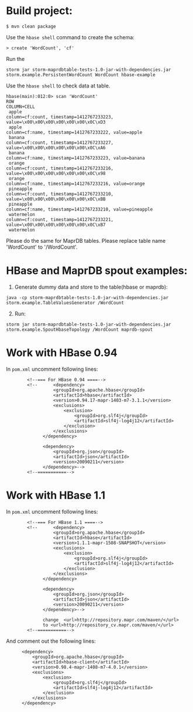 Build project:
========================
```
$ mvn clean package
```

Use the `hbase shell` command to create the schema:
```
> create 'WordCount', 'cf'
```

Run the 
```
storm jar storm-maprdbtable-tests-1.0-jar-with-dependencies.jar storm.example.PersistentWordCount WordCount hbase-example
```

Use the `hbase shell` to check data at table.

```
hbase(main):012:0> scan 'WordCount'
ROW                                                                  COLUMN+CELL
 apple                                                               column=cf:count, timestamp=1412767233223, value=\x00\x00\x00\x00\x00\x00\x0C\xD3
 apple                                                               column=cf:name, timestamp=1412767233222, value=apple
 banana                                                              column=cf:count, timestamp=1412767233227, value=\x00\x00\x00\x00\x00\x00\x0C\xA6
 banana                                                              column=cf:name, timestamp=1412767233223, value=banana
 orange                                                              column=cf:count, timestamp=1412767233216, value=\x00\x00\x00\x00\x00\x00\x0C\x98
 orange                                                              column=cf:name, timestamp=1412767233216, value=orange
 pineapple                                                           column=cf:count, timestamp=1412767233210, value=\x00\x00\x00\x00\x00\x00\x0C\xBB
 pineapple                                                           column=cf:name, timestamp=1412767233210, value=pineapple
 watermelon                                                          column=cf:count, timestamp=1412767233221, value=\x00\x00\x00\x00\x00\x00\x0C\xB7
 watermelon
 ```
 Please do the same for MaprDB tables. Please replace table name 'WordCount' to '/WordCount'.
 
 
 HBase and MaprDB spout examples:
 ==========================================

 1. Generate dummy data and store to the table(hbase or maprdb):
 ```
 java -cp storm-maprdbtable-tests-1.0-jar-with-dependencies.jar storm.example.TableValuesGenerator /WordCount
 ```
 
 2. Run:
 ```
 storm jar storm-maprdbtable-tests-1.0-jar-with-dependencies.jar storm.example.SpoutHbaseTopology /WordCount maprdb-spout
 ```

Work with HBase 0.94
=====================

In `pom.xml` uncomment following lines:
```
        <!--=== For HBase 0.94 ====-->
        <!--      <dependency>
                  <groupId>org.apache.hbase</groupId>
                  <artifactId>hbase</artifactId>
                  <version>0.94.17-mapr-1403-m7-3.1.1</version>
                  <exclusions>
                      <exclusion>
                          <groupId>org.slf4j</groupId>
                          <artifactId>slf4j-log4j12</artifactId>
                      </exclusion>
                  </exclusions>
              </dependency>
        
              <dependency>
                  <groupId>org.json</groupId>
                  <artifactId>json</artifactId>
                  <version>20090211</version>
              </dependency>-->
        <!--===========-->
```
Work with HBase 1.1
=====================

In `pom.xml` uncomment following lines:
```
        <!--=== For HBase 1.1 ====-->
        <!--      <dependency>
                  <groupId>org.apache.hbase</groupId>
                  <artifactId>hbase</artifactId>
                  <version>1.1.1-mapr-1508-SNAPSHOT</version>
                  <exclusions>
                      <exclusion>
                          <groupId>org.slf4j</groupId>
                          <artifactId>slf4j-log4j12</artifactId>
                      </exclusion>
                  </exclusions>
              </dependency>

              <dependency>
                  <groupId>org.json</groupId>
                  <artifactId>json</artifactId>
                  <version>20090211</version>
              </dependency>-->

              change  <url>http://repository.mapr.com/maven/</url>
              to <url>http://repository_cv.mapr.com/maven/</url>
        <!--===========-->
```


And comment out the following lines:
```
      <dependency>
          <groupId>org.apache.hbase</groupId>
          <artifactId>hbase-client</artifactId>
          <version>0.98.4-mapr-1408-m7-4.0.1</version>
          <exclusions>
              <exclusion>
                  <groupId>org.slf4j</groupId>
                  <artifactId>slf4j-log4j12</artifactId>
              </exclusion>
          </exclusions>
      </dependency>
```

